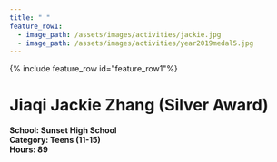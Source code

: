 ```yaml
---
title: " "
feature_row1:
  - image_path: /assets/images/activities/jackie.jpg
  - image_path: /assets/images/activities/year2019medal5.jpg
---
```


{% include feature_row id="feature_row1"%}

# Jiaqi Jackie Zhang (Silver Award)

**School: Sunset High School**  
**Category: Teens (11-15)**  
**Hours: 89**  
